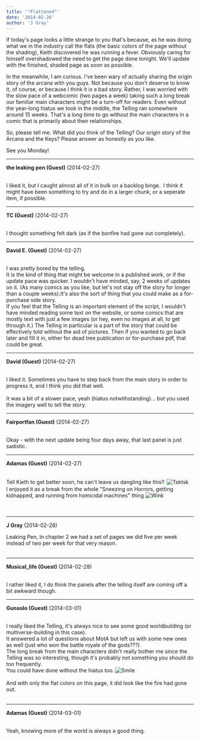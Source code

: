 ```yaml
---
title: '"Flattened"'
date: '2014-02-26'
author: 'J Gray'
---
```


<p>If today's page looks a little strange to you that's because, as he was doing what we in the industry call the flats (the basic colors of the page without the shading), Keith discovered he was running a fever. Obviously caring for himself overshadowed the need to get the page done tonight. We'll update with the finished, shaded page as soon as possible.</p><p>In the meanwhile, I am curious. I've been wary of actually sharing the origin story of the arcana with you guys. Not because you don't deserve to know it, of course, or because I think it is a bad story. Rather, I was worried with the slow pace of a webcomic (two pages a week) taking such a long break our familiar main characters might be a turn-off for readers. Even without the year-long hiatus we took in the middle, the Telling ran somewhere around 15 weeks. That's a long time to go without the main characters in a comic that is primarily about their relationships. </p><p>So, please tell me. What did you think of the Telling? Our origin story of the Arcana and the Keys? Please answer as honestly as you like.</p><p>See you Monday!</p>

---
**the leaking pen (Guest)** (2014-02-27)

<br> I liked it, but I caught almost all of it in bulk on a backlog binge.&nbsp; I think it might have been something to try and do in a larger chunk, or a seperate item, if possible. <br>

---
**TC (Guest)** (2014-02-27)

<br> I thought something felt dark (as if the bonfire had gone out completely).

---
**David E. (Guest)** (2014-02-27)

<br> I was pretty bored by the telling.<br>It is the kind of thing that might be welcome in a published work, or if the update pace was quicker. I wouldn't have minded, say, 2 weeks of updates on it. (As many comics as you like, but let's not stay off the story for longer than a couple weeks).It's also the sort of thing that you could make as a for-purchase side story.<br>If you feel that the Telling is an important element of the script, I wouldn't have minded reading some text on the website, or some comics that are mostly text with just a few images (or hey, even no images at all, to get through it.) The Telling in particular is a part of the story that could be effectively told without the aid of pictures. Then if you wanted to go back later and fill it in, either for dead tree publication or for-purchase pdf, that could be great.

---
**David (Guest)** (2014-02-27)

<br> I liked it. Sometimes you have to step back from the main story in order to progress it, and I think you did that well.<br><br>It was a bit of a slower pace, yeah (hiatus notwithstanding)... but you used the imagery well to tell the story.<br>

---
**Fairportfan (Guest)** (2014-02-27)

<br> Okay - with the next update being four days away, that last panel is just sadistic.

---
**Adamas (Guest)** (2014-02-27)

<br> Tell Kieth to get better soon, he can't leave us dangling like this!! <img alt=" Tsktsk " src=" /smilies/tsktsk.gif " border="0" vspace="2" hspace="2"><br>I enjoyed it as a break from the whole "Sneezing on Horrors, getting kidnapped, and running from homicidal machines" thing <img src="/smilies/wink1.gif" alt="Wink" border="0"><br><br><br>

---
**J Gray** (2014-02-28)

Leaking Pen, In chapter 2 we had a set of pages we did five per week instead of two per week for that very reason.<br><br>

---
**Musical_life (Guest)** (2014-02-28)

<br> I rather liked it, I do think the panels after the telling itself are coming off a bit awkward though.

---
**Gunsolo (Guest)** (2014-03-01)

<br> I really liked the Telling, it's always nice to see some good worldbuilding (or multiverse-building in this case).<br>It answered a lot of questions about MotA but left us with some new ones as well (just who won the battle royale of the gods???).<br>The long break from the main characters didn't really bother me since the Telling was so interesting, though it's probably not something you should do too frequently.<br>You could have done without the hiatus too. <img src="/smilies/smile.gif" alt="Smile" border="0"><br><br>And with only the flat colors on this page, it did look like the fire had gone out.<br><br>

---
**Adamas (Guest)** (2014-03-01)

<br> Yeah, knowing more of the world is always a good thing.<br>

